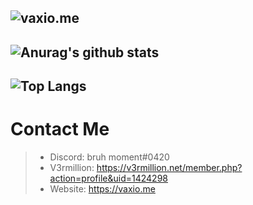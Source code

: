![vaxio.me](https://vaxio.me/logo_dark.png)
---
![Anurag's github stats](https://github-readme-stats.vercel.app/api?username=vaxiobbxx&show_icons=true&count_private=true)
---
![Top Langs](https://github-readme-stats.vercel.app/api/top-langs/?username=vaxiobbxx&show_icons=true&count_private=true)
---
 # Contact Me
> - Discord: bruh moment#0420
> - V3rmillion: https://v3rmillion.net/member.php?action=profile&uid=1424298
> - Website: https://vaxio.me
